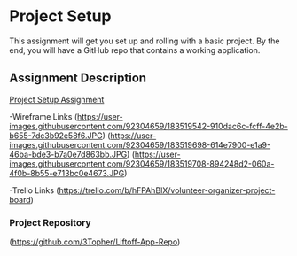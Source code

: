 # Project Setup
This assignment will get you set up and rolling with a basic project. By the end, you will have a GitHub repo that contains a working application.

## Assignment Description
[Project Setup Assignment](https://education.launchcode.org/liftoff/modules/assignments/project-setup)

-Wireframe Links
(https://user-images.githubusercontent.com/92304659/183519542-910dac6c-fcff-4e2b-b655-7dc3b92e58f6.JPG)
(https://user-images.githubusercontent.com/92304659/183519698-614e7900-e1a9-46ba-bde3-b7a0e7d863bb.JPG)
(https://user-images.githubusercontent.com/92304659/183519708-894248d2-060a-4f0b-8b55-e713bc0e4673.JPG)

-Trello Links
(https://trello.com/b/hFPAhBlX/volunteer-organizer-project-board)

### Project Repository
(https://github.com/3Topher/Liftoff-App-Repo)